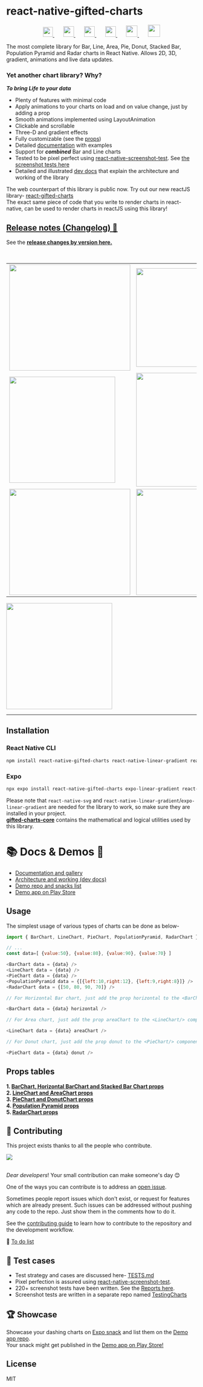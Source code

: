 # react-native-gifted-charts

<p align="center">
  <a href="https://gifted-charts.web.app">
    <img src="/demos/favicon.png" height="auto" width="26" height="26" />
  </a> &nbsp; &nbsp; &nbsp;
  <a href="https://www.npmjs.com/package/react-native-gifted-charts">
    <img src="/demos/npmIcon.png" height="auto" width="28" height="28" />
  </a> &nbsp; &nbsp; &nbsp;
  <a href="https://github.com/Abhinandan-Kushwaha/react-native-gifted-charts">
    <img src="/demos/gitLogo.png" height="auto" width="28" height="28" />
  </a> &nbsp; &nbsp; &nbsp;
  <a href="https://stackoverflow.com/questions/tagged/react-native-gifted-charts">
    <img src="/demos/stackOverflow.png" height="auto" width="28" height="28" />
  </a> &nbsp; &nbsp; &nbsp;
  <a href="https://discord.gg/FBbu9duJxs">
    <img src="/demos/discord.png" height="auto" width="30" height="30" />
  </a> &nbsp; &nbsp; &nbsp;
  <a href="https://www.reddit.com/r/gifted_charts/">
    <img src="/demos/redditLogo.png" height="auto" width="32" height="32" />
  </a>
</p>
The most complete library for Bar, Line, Area, Pie, Donut, Stacked Bar, Population Pyramid and Radar charts in React Native. Allows 2D, 3D, gradient, animations and live data updates.

### Yet another chart library? Why?

**_To bring Life to your data_**

- Plenty of features with minimal code
- Apply animations to your charts on load and on value change, just by adding a prop
- Smooth animations implemented using LayoutAnimation
- Clickable and scrollable
- Three-D and gradient effects
- Fully customizable (see the [props](docs/docs.md))
- Detailed [documentation](https://gifted-charts.web.app/) with examples
- Support for **_combined_** Bar and Line charts
- Tested to be pixel perfect using [react-native-screenshot-test](https://www.npmjs.com/package/react-native-screenshot-test). See [the screenshot tests here](https://abhinandan-kushwaha.github.io/TestingCharts/ss-test/test.html)
- Detailed and illustrated [dev docs](docs/dev/index.md) that explain the architecture and working of the library

The web counterpart of this library is public now. Try out our new reactJS library- [react-gifted-charts](https://www.npmjs.com/package/react-gifted-charts) <br />
The exact same piece of code that you write to render charts in react-native, can be used to render charts in reactJS using this library!

## [Release notes (Changelog) 🎉](release-notes/release-notes.md)

See the **[release changes by version here.](release-notes/release-notes.md)**

<img src='/demos/bars.png' alt=''/>
<img src='/demos/lineArea.png' alt=''/>
<img src='/demos/blues.png' alt=''/>
<table>
  <tr>
    <td><img src='/demos/scrollLine.gif' alt='' width=320 height=280/></td>
    <td><img src='/demos/animatedDataLine.gif' alt='' width=320 height=260/></td>
  </tr>
  
  <tr>
    <td><img src='/demos/crossHair.gif' alt='' height=280 /></td>
    <td><img src='/demos/movingBars.gif' alt='' width=270 height=300/></td>
  <tr>
    <td><img src='/demos/radar.png' alt='' height=280 width=320/></td>
    <td><img src='/demos/ppnLabelled.png' alt='' height=280 width=300/></td>
  </tr>
</table>
<img src='/demos/pieExt.png' alt='' height=280 />

---

## Installation

### React Native CLI

```sh
npm install react-native-gifted-charts react-native-linear-gradient react-native-svg
```

### Expo

```sh
npx expo install react-native-gifted-charts expo-linear-gradient react-native-svg
```

Please note that `react-native-svg` and `react-native-linear-gradient`/`expo-linear-gradient` are needed for the library to work, so make sure they are installed in your project. <br />
**[gifted-charts-core](https://www.npmjs.com/package/gifted-charts-core)** contains the mathematical and logical utilities used by this library.

# 📚 Docs & Demos 🎦

- [Documentation and gallery](https://gifted-charts.web.app/) <br />
- [Architecture and working (dev docs)](docs/dev/index.md)
- [Demo repo and snacks list](https://github.com/Abhinandan-Kushwaha/GiftedChartsDemo?tab=readme-ov-file#gifted-charts-demo)
- [Demo app on Play Store](https://play.google.com/store/apps/details?id=com.giftedcharts.demo)

## Usage

The simplest usage of various types of charts can be done as below-

```js
import { BarChart, LineChart, PieChart, PopulationPyramid, RadarChart } from "react-native-gifted-charts";

// ...
const data=[ {value:50}, {value:80}, {value:90}, {value:70} ]

<BarChart data = {data} />
<LineChart data = {data} />
<PieChart data = {data} />
<PopulationPyramid data = {[{left:10,right:12}, {left:9,right:8}]} />
<RadarChart data = {[50, 80, 90, 70]} />

// For Horizontal Bar chart, just add the prop horizontal to the <BarChart/> component

<BarChart data = {data} horizontal />

// For Area chart, just add the prop areaChart to the <LineChart/> component

<LineChart data = {data} areaChart />

// For Donut chart, just add the prop donut to the <PieChart/> component

<PieChart data = {data} donut />
```

## Props tables

**1. [BarChart, Horizontal BarChart and Stacked Bar Chart props](docs/BarChart/BarChartProps.md)** \
**2. [LineChart and AreaChart props](docs/LineChart/LineChartProps.md)** \
**3. [PieChart and DonutChart props](docs/PieChart/PieChartProps.md)** \
**4. [Population Pyramid props](docs/PopulationPyramid/PopulationPyramid.md)** \
**5. [RadarChart props](docs/RadarChart/RadarChartProps.md)**

## 🤝 Contributing

This project exists thanks to all the people who contribute.

<a href="https://github.com/Abhinandan-Kushwaha/react-native-gifted-charts/graphs/contributors">
  <img src="https://contrib.rocks/image?repo=Abhinandan-Kushwaha/react-native-gifted-charts" />
</a>
<br/><br/>

_Dear developers_! Your small contribution can make someone's day 😊

One of the ways you can contribute is to address an [open issue](https://github.com/Abhinandan-Kushwaha/react-native-gifted-charts/issues).

Sometimes people report issues which don't exist, or request for features which are already present. Such issues can be addressed without pushing any code to the repo. Just show them in the comments how to do it.

See the [contributing guide](CONTRIBUTING.md) to learn how to contribute to the repository and the development workflow.

📝 [To do list](./src/todos.md)

## 🧐 Test cases

- Test strategy and cases are discussed here- [TESTS.md](./TESTS.md) <br />
- Pixel perfection is assured using [react-native-screenshot-test](https://www.npmjs.com/package/react-native-screenshot-test). <br/>
- 220+ screenshot tests have been written. See the [Reports here](https://abhinandan-kushwaha.github.io/TestingCharts/ss-test/test.html).
- Screenshot tests are written in a separate repo named [TestingCharts](https://github.com/Abhinandan-Kushwaha/TestingCharts)

## 🏆 Showcase

Showcase your dashing charts on [Expo snack](https://snack.expo.dev/) and list them on the [Demo app repo](https://github.com/Abhinandan-Kushwaha/GiftedChartsDemo?tab=readme-ov-file#gifted-charts-demo).<br />
Your snack might get published in the [Demo app on Play Store!](https://play.google.com/store/apps/details?id=com.giftedcharts.demo)

## License

MIT
